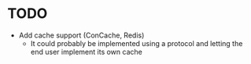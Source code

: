 # TODO
* Add cache support (ConCache, Redis)
  * It could probably be implemented using a protocol and letting the end user implement its own cache
